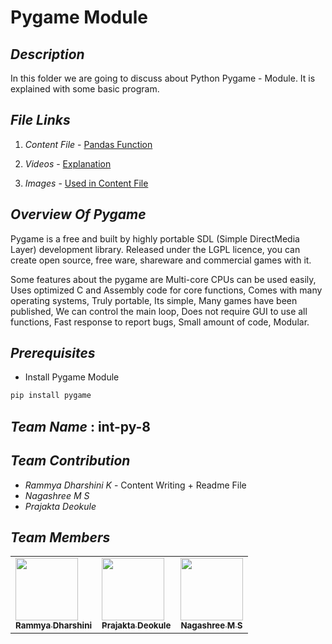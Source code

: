 # **Pygame Module**



## **_Description_**

 In this folder we are going to discuss about Python Pygame - Module. It is explained with some basic program. 

## **_File Links_** 

1. _Content File_ - [Pandas Function]()

2. _Videos_ - [Explanation]() 

3. _Images_ - [Used in Content File]()

## **_Overview Of Pygame_**

Pygame is a free and built by highly portable SDL (Simple DirectMedia Layer) development library. Released under the LGPL licence, you can create open source, free ware, shareware and commercial games with it.

Some features about the pygame are Multi-core CPUs can be used easily, Uses optimized C and Assembly code for core functions, Comes with many operating systems,
Truly portable, Its simple, Many games have been published, We can control the main loop, Does not require GUI to use all functions, Fast response to report bugs,
Small amount of code, Modular.



 
## **_Prerequisites_**

- Install Pygame Module

```python
pip install pygame
```

## **_Team Name_** : int-py-8

## **_Team Contribution_**

 - _Rammya Dharshini K_ - Content Writing + Readme File 
 - _Nagashree M S_ 
 - _Prajakta Deokule_ 

## **_Team Members_**

<table>
    <tr>
        <td allign='centre'><a href = "https://github.com/rammya29"><img src = "https://avatars.githubusercontent.com/u/70591317" height = "100px" width = "100px"/><br/><sub><b>Rammya Dharshini </b></sub></a></td>
        <td allign='centre'><a href = "https://github.com/Prajakta456"><img src = "https://avatars.githubusercontent.com/u/70521908" height = "100px" width = "100px"/><br/><sub><b>Prajakta Deokule</b></sub></a></td>
        <td allign='centre'><a href = "https://github.com/Nagashree2001"><img src = "https://avatars.githubusercontent.com/u/60097151" height = "100px" width = "100px"/><br/><sub><b>Nagashree M S</b></sub></a></td>

</tr>


